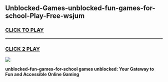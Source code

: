 
## Unblocked-Games-unblocked-fun-games-for-school-Play-Free-wsjum
<h3>
<a href="https://premium76.site?title=unblocked-fun-games-for-school&ref=09A">CLICK TO PLAY</a></h3>
<hr>

<h3>
<a href="https://premium76.site?title=unblocked-fun-games-for-school&ref=09A">CLICK 2 PLAY</a>
  
</h3>

<a href="https://premium76.site?title=unblocked-fun-games-for-school&ref=09A"><img src="https://clearcache.store/games.png"></a>


**unblocked-fun-games-for-school games unblocked: Your Gateway to Fun and Accessible Online Gaming**
